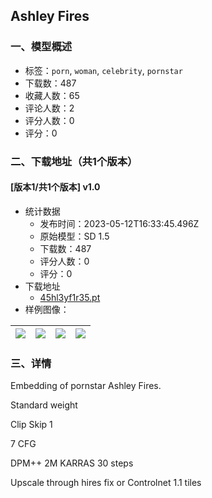 ## Ashley Fires
### 一、模型概述

- 标签：`porn`, `woman`, `celebrity`, `pornstar`
- 下载数：487
- 收藏人数：65
- 评论人数：2
- 评分人数：0
- 评分：0

### 二、下载地址（共1个版本）

#### [版本1/共1个版本] v1.0

- 统计数据
  - 发布时间：2023-05-12T16:33:45.496Z
  - 原始模型：SD 1.5
  - 下载数：487
  - 评分人数：0
  - 评分：0
- 下载地址
  - [45hl3yf1r35.pt](https://civitai.com/api/download/models/68941)
- 样例图像：

| <img src="https://image.civitai.com/xG1nkqKTMzGDvpLrqFT7WA/8ebc487e-ba24-4f83-b309-2fe7029c8962/width=450/768923.jpeg" /> | <img src="https://image.civitai.com/xG1nkqKTMzGDvpLrqFT7WA/4d5c3c6d-4119-47a8-99a8-67cdf7505aff/width=450/768926.jpeg" /> | <img src="https://image.civitai.com/xG1nkqKTMzGDvpLrqFT7WA/17320392-c9a4-4a66-8d7e-691f968c2201/width=450/768927.jpeg" /> | <img src="https://image.civitai.com/xG1nkqKTMzGDvpLrqFT7WA/5e27c328-5902-4a1f-87cd-f5345348dcfd/width=450/768928.jpeg" /> |
| ---- | ---- | ---- | ---- |


### 三、详情
<p>Embedding of pornstar Ashley Fires.</p><p>Standard weight</p><p>Clip Skip 1</p><p>7 CFG</p><p>DPM++ 2M KARRAS 30 steps</p><p>Upscale through hires fix or Controlnet 1.1 tiles</p>